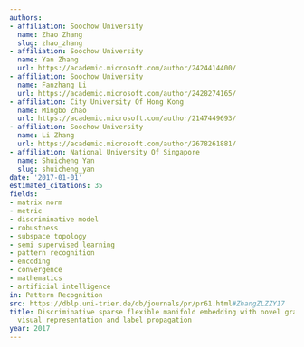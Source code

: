 ```yaml
---
authors:
- affiliation: Soochow University
  name: Zhao Zhang
  slug: zhao_zhang
- affiliation: Soochow University
  name: Yan Zhang
  url: https://academic.microsoft.com/author/2424414400/
- affiliation: Soochow University
  name: Fanzhang Li
  url: https://academic.microsoft.com/author/2428274165/
- affiliation: City University Of Hong Kong
  name: Mingbo Zhao
  url: https://academic.microsoft.com/author/2147449693/
- affiliation: Soochow University
  name: Li Zhang
  url: https://academic.microsoft.com/author/2678261881/
- affiliation: National University Of Singapore
  name: Shuicheng Yan
  slug: shuicheng_yan
date: '2017-01-01'
estimated_citations: 35
fields:
- matrix norm
- metric
- discriminative model
- robustness
- subspace topology
- semi supervised learning
- pattern recognition
- encoding
- convergence
- mathematics
- artificial intelligence
in: Pattern Recognition
src: https://dblp.uni-trier.de/db/journals/pr/pr61.html#ZhangZLZZY17
title: Discriminative sparse flexible manifold embedding with novel graph for robust
  visual representation and label propagation
year: 2017
---
```

